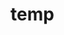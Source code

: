# temp











































































































































































































































































































































































































































































































